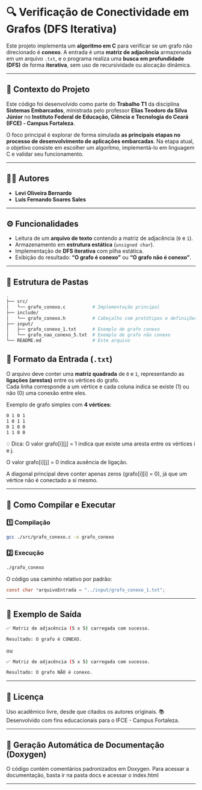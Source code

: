 # 🔍 Verificação de Conectividade em Grafos (DFS Iterativa)

Este projeto implementa um **algoritmo em C** para verificar se um grafo não direcionado é **conexo**. A entrada é uma **matriz de adjacência** armazenada em um arquivo `.txt`, e o programa realiza uma **busca em profundidade (DFS)** de forma **iterativa**, sem uso de recursividade ou alocação dinâmica.

---

## 🧠 Contexto do Projeto

Este código foi desenvolvido como parte do **Trabalho T1** da disciplina **Sistemas Embarcados**, ministrada pelo professor **Elias Teodoro da Silva Júnior** no **Instituto Federal de Educação, Ciência e Tecnologia do Ceará (IFCE) - Campus Fortaleza**.

O foco principal é explorar de forma simulada **as principais etapas no processo de desenvolvimento de aplicações embarcadas**. Na etapa atual, o objetivo consiste em escolher um algoritmo, implementá-lo em linguagem C e validar seu funcionamento.

---

## 👨‍💻 Autores

- **Levi Oliveira Bernardo**  
- **Luís Fernando Soares Sales**

---

## ⚙️ Funcionalidades

- Leitura de um **arquivo de texto** contendo a matriz de adjacência (`0` e `1`).
- Armazenamento em **estrutura estática** (`unsigned char`).
- Implementação de **DFS iterativa** com pilha estática.
- Exibição do resultado: **“O grafo é conexo”** ou **“O grafo não é conexo”**.

---

## 📂 Estrutura de Pastas

```bash
.
├── src/
│   └── grafo_conexo.c          # Implementação principal
├── include/
│   └── grafo_conexo.h          # Cabeçalho com protótipos e definições
├── input/
│   ├── grafo_conexo_1.txt      # Exemplo de grafo conexo
│   └── grafo_nao_conexo_5.txt  # Exemplo de grafo não conexo
└── README.md                   # Este arquivo

```

## 🧩 Formato da Entrada (`.txt`)

O arquivo deve conter uma **matriz quadrada** de `0` e `1`, representando as **ligações (arestas)** entre os vértices do grafo.  
Cada linha corresponde a um vértice e cada coluna indica se existe (1) ou não (0) uma conexão entre eles.

Exemplo de grafo simples com **4 vértices**:

```txt
0 1 0 1
1 0 1 1
0 1 0 0
1 1 0 0

```

💡 Dica:
O valor grafo[i][j] = 1 indica que existe uma aresta entre os vértices i e j.

O valor grafo[i][j] = 0 indica ausência de ligação.

A diagonal principal deve conter apenas zeros (grafo[i][i] = 0), já que um vértice não é conectado a si mesmo.

---

## 🚀 Como Compilar e Executar

### 1️⃣ Compilação

```bash
gcc ./src/grafo_conexo.c -o grafo_conexo
```

### 2️⃣ Execução
```bash
./grafo_conexo
```

O código usa caminho relativo por padrão:

```c
const char *arquivoEntrada = "../input/grafo_conexo_1.txt";
```

---

## 🧪 Exemplo de Saída

```bash
✅ Matriz de adjacência (5 x 5) carregada com sucesso.

Resultado: O grafo é CONEXO.
```

ou

```bash
✅ Matriz de adjacência (5 x 5) carregada com sucesso.

Resultado: O grafo NÃO é conexo.
```

---

## 🧾 Licença
Uso acadêmico livre, desde que citados os autores originais.
📚 Desenvolvido com fins educacionais para o IFCE - Campus Fortaleza.

---

## 🧩 Geração Automática de Documentação (Doxygen)
O código contém comentários padronizados em Doxygen. 
Para acessar a documentação, basta ir na pasta docs e acessar o index.html

---
